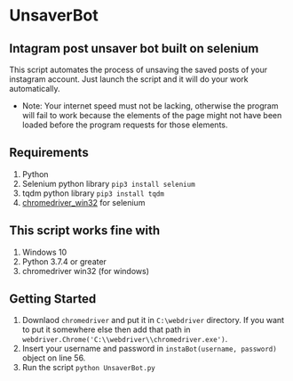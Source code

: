 # UnsaverBot
## Intagram post unsaver bot built on selenium
This script automates the process of unsaving the saved posts of your instagram account. Just launch the script and it will do your work automatically.
- Note: Your internet speed must not be lacking, otherwise the program will fail to work because the elements of the page might not have been loaded before the program requests for those elements.

## Requirements
1. Python
2. Selenium python library `pip3 install selenium`
3. tqdm python library `pip3 install tqdm`
4. [chromedriver_win32](https://chromedriver.storage.googleapis.com/index.html?path=80.0.3987.106/) for selenium

## This script works fine with
1. Windows 10
2. Python 3.7.4 or greater
3. chromedriver win32 (for windows)

## Getting Started
1. Downlaod `chromedriver` and put it in `C:\webdriver` directory. If you want to put it somewhere else then add that path in `webdriver.Chrome('C:\\webdriver\\chromedriver.exe')`.
2. Insert your username and password in `instaBot(username, password)` object on line 56.
3. Run the script `python UnsaverBot.py`
